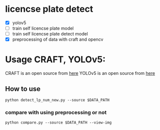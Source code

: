 # licencse plate detect
- [x] yolov5
- [ ] train self licencse plate model
- [ ] train self licencse plate detect model
- [x] preprocessing of data with craft and opencv

# Usage CRAFT, YOLOv5:
CRAFT is an open source from [here](https://github.com/clovaai/CRAFT-pytorch) 
YOLOv5 is an open source from [here](https://github.com/ultralytics/yolov5) 

## How to use
```shell
python detect_lp_num_new.py --source $DATA_PATH
```
### compare with using preprocessing or not
```shell
python compare.py --source $DATA_PATH --view-img
```
